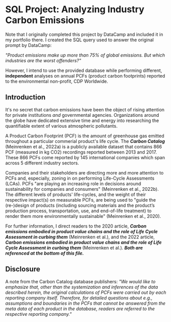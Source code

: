 # SQL Project: Analyzing Industry Carbon Emissions

Note that I originally completed this project by DataCamp and included it in my portfolio there. I created the SQL query used to answer the original prompt by DataCamp: 

*"Product emissions make up more than 75% of global emissions. But which industries are the worst offenders?"*

However, I intend to use the provided database while performing different, **independent** analyses on annual PCFs (product carbon footprints) reported to the environmental non-profit, CDP Worldwide.


## Introduction

It's no secret that carbon emissions have been the object of rising attention for private institutions *and* governmental agencies. Organizations around the globe have dedicated extensive time and energy into researching the quantifiable extent of various atmospheric pollutants. 

A Product Carbon Footprint (PCF) is the amount of greenhouse gas emitted throughout a particular commerial product's life cycle. The **_Carbon Catalog_** (Meinrenken et al., 2022a) is a publicly available dataset that contains 866 PCF (measured in kg CO2) recordings reported between 2013 and 2017. These 866 PCFs come reported by 145 international companies which span across 5 different industry sectors.

Companies and their stakeholders are directing more and more attention to PCFs and, especially, zoning in on performing Life-Cycle Assessments (LCAs). PCFs "are playing an increasing role in decisions around sustainability for companies and consumers" (Meinrenken et al., 2022b). The different levels of products' life-cycles, and the weight of their respective impact(s) on measurable PCFs, are being used to "guide the (re-)design of products (including sourcing materials and the product’s production process, transportation, use, and end-of-life treatment) to render them more environmentally sustainable" (Meinrenken et al., 2020).

For further information, I direct readers to the 2020 article, **_Carbon emissions embodied in product value chains and the role of Life Cycle Assessment in curbing them_** (Meinrenken et al.), and the 2022 article, **_Carbon emissions embodied in product value chains and the role of Life Cycle Assessment in curbing them_** (Meinrenken et al.). 
**_Both are referenced at the bottom of this file._**


## Disclosure

A note from the Carbon Catalog database publishers:
*"We would like to emphasize that, other than the systemization and inferences of the data described herein, the original calculations of PCFs were carried out by each reporting company itself. Therefore, for detailed questions about e.g., assumptions and boundaries in the PCFs that cannot be answered from the meta data of each product in the database, readers are referred to the respective reporting company."*
